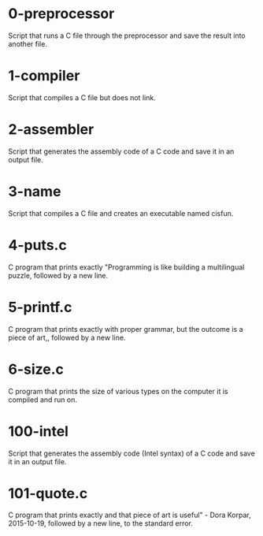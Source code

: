 # 0-preprocessor

Script that runs a C file through the preprocessor and save the result into another file.

# 1-compiler

Script that compiles a C file but does not link.

# 2-assembler 

Script that generates the assembly code of a C code and save it in an output file.

# 3-name

Script that compiles a C file and creates an executable named cisfun.

# 4-puts.c

C program that prints exactly "Programming is like building a multilingual puzzle, followed by a new line.

# 5-printf.c

C program that prints exactly with proper grammar, but the outcome is a piece of art,, followed by a new line.

# 6-size.c

C program that prints the size of various types on the computer it is compiled and run on.

# 100-intel 

Script that generates the assembly code (Intel syntax) of a C code and save it in an output file.

# 101-quote.c

C program that prints exactly and that piece of art is useful" - Dora Korpar, 2015-10-19, followed by a new line, to the standard error.

